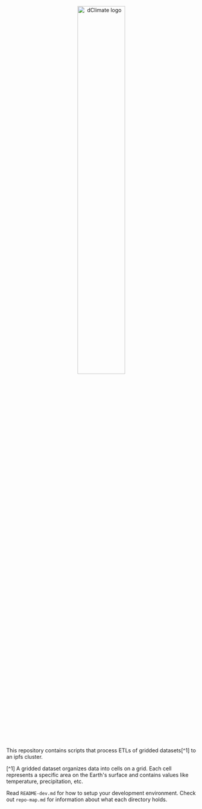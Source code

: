 <p align="center">
<a href="https://dclimate.net/" target="_blank" rel="noopener noreferrer">
<img width="50%" src="https://user-images.githubusercontent.com/41392423/173133333-79ef15d0-6671-4be3-ac97-457344e9e958.svg" alt="dClimate logo">
</a>
</p>

This repository contains scripts that process ETLs of gridded datasets[^1] to an ipfs cluster.

[^1] A gridded dataset organizes data into cells on a grid. Each cell represents a specific area on the Earth's surface and contains values like temperature, precipitation, etc.

Read `README-dev.md` for how to setup your development environment.
Check out `repo-map.md` for information about what each directory holds.
